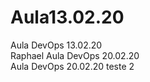 # Aula13.02.20<br>
Aula DevOps 13.02.20<br>
Raphael
Aula DevOps 20.02.20<br>
Aula DevOps 20.02.20 teste 2<br>
